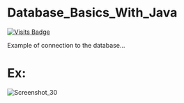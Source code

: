 # Database_Basics_With_Java
[![Visits Badge](https://badges.pufler.dev/visits/71460-4-F/Database_Basics_With_Java)](https://badges.pufler.dev)

Example of connection to the database...


# Ex:

![Screenshot_30](https://user-images.githubusercontent.com/38273600/55571306-ac4c0300-56db-11e9-96c6-5f005a4d932f.png)
